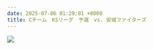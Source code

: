 ```yaml
---
date: 2025-07-06 01:29:01 +0000
title: Cチーム　KSリーグ　予選　vs. 安城ファイターズ
---
```

![](/img/line_album_202575vs三谷ヤンキース_250709_1.jpg)